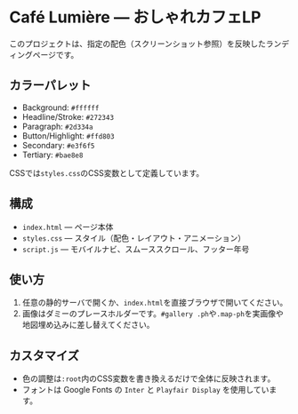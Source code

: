 # Café Lumière — おしゃれカフェLP

このプロジェクトは、指定の配色（スクリーンショット参照）を反映したランディングページです。

## カラーパレット
- Background: `#ffffff`
- Headline/Stroke: `#272343`
- Paragraph: `#2d334a`
- Button/Highlight: `#ffd803`
- Secondary: `#e3f6f5`
- Tertiary: `#bae8e8`

CSSでは`styles.css`のCSS変数として定義しています。

## 構成
- `index.html` — ページ本体
- `styles.css` — スタイル（配色・レイアウト・アニメーション）
- `script.js` — モバイルナビ、スムーススクロール、フッター年号

## 使い方
1. 任意の静的サーバで開くか、`index.html`を直接ブラウザで開いてください。
2. 画像はダミーのプレースホルダーです。`#gallery .ph`や`.map-ph`を実画像や地図埋め込みに差し替えてください。

## カスタマイズ
- 色の調整は`:root`内のCSS変数を書き換えるだけで全体に反映されます。
- フォントは Google Fonts の `Inter` と `Playfair Display` を使用しています。
